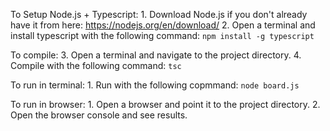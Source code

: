 To Setup Node.js + Typescript:
    1. Download Node.js if you don't already have it from here: https://nodejs.org/en/download/
    2. Open a terminal and install typescript with the following command: `npm install -g typescript`

To compile:
    3. Open a terminal and navigate to the project directory. 
    4. Compile with the following command: `tsc`

To run in terminal:
    1. Run with the following copmmand: `node board.js`

To run in browser:
    1. Open a browser and point it to the project directory.
    2. Open the browser console and see results.

